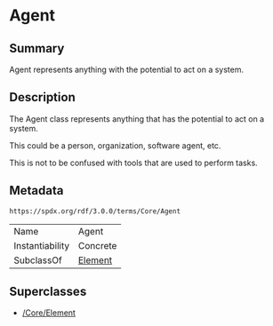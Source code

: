 <!-- Automatically generated by spec-parser v2.1.0 on 2024-06-17T15:44:58.460830+00:00 -->
<!-- SPDX-License-Identifier: Community-Spec-1.0 -->

# Agent

## Summary

Agent represents anything with the potential to act on a system.


## Description

The Agent class represents anything that has the potential to act on a system.

This could be a person, organization, software agent, etc.

This is not to be confused with tools that are used to perform tasks.


## Metadata

`https://spdx.org/rdf/3.0.0/terms/Core/Agent`


| | |
|---|---|
| Name | Agent |
| Instantiability | Concrete |
| SubclassOf | [Element](../Classes/Element.md) |


## Superclasses

* [/Core/Element](../../Core/Classes/Element.md)





